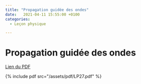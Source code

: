 ```yaml
---
title: "Propagation guidée des ondes"
date:   2021-04-11 15:55:00 +0100
categories:
  - Leçon physique

---
```


# Propagation guidée des ondes

[Lien du PDF](/assets/pdf/LP27.pdf)

{% include pdf src="/assets/pdf/LP27.pdf" %}
